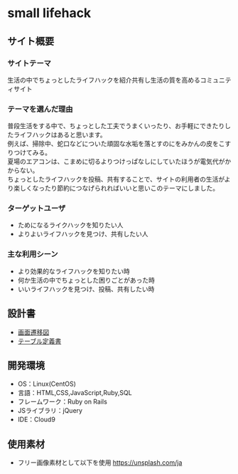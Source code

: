 # small lifehack

## サイト概要
### サイトテーマ
 生活の中でちょっとしたライフハックを紹介共有し生活の質を高めるコミュニティサイト

### テーマを選んだ理由
普段生活をする中で、ちょっとした工夫でうまくいったり、お手軽にできたりしたライフハックはあると思います。<br>
例えば、掃除中、蛇口などについた頑固な水垢を落とすのにをみかんの皮をこすりつけてみる。<br>
夏場のエアコンは、こまめに切るよりつけっぱなしにしていたほうが電気代がかからない。<br>
ちょっとしたライフハックを投稿、共有することで、サイトの利用者の生活がより楽しくなったり節約につなげられればいいと思いこのテーマにしました。<br>

### ターゲットユーザ
- ためになるライクハックを知りたい人
- よりよいライフハックを見つけ、共有したい人

### 主な利用シーン
- より効果的なライフハックを知りたい時
- 何か生活の中でちょっとした困りごとがあった時
- いいライフハックを見つけ、投稿、共有したい時

## 設計書
- [画面遷移図](https://drive.google.com/file/d/1p136IWhZec_qHGLVliqthhBs0V94v74o/view?usp=sharing)
- [テーブル定義書](https://docs.google.com/spreadsheets/d/17FkZB6Ccik2YA2baPdJIqTumllm-awThL5ucwqYAT18/edit?usp=sharing)

## 開発環境
- OS：Linux(CentOS)
- 言語：HTML,CSS,JavaScript,Ruby,SQL
- フレームワーク：Ruby on Rails
- JSライブラリ：jQuery
- IDE：Cloud9

## 使用素材
- フリー画像素材として以下を使用
  https://unsplash.com/ja